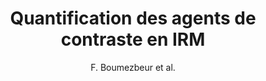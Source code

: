 ---
cat: ciel
subcat: midas
bestof: false
author: F. Boumezbeur et al.
title: Quantification des agents de contraste en IRM
year: 2009
type: misc
---